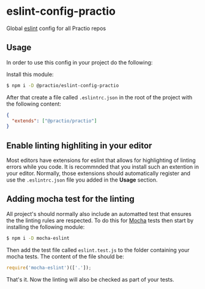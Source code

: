 # eslint-config-practio

Global [eslint](https://eslint.org/) config for all Practio repos

## Usage

In order to use this config in your project do the following:

Install this module:

```bash
$ npm i -D @practio/eslint-config-practio
```

After that create a file called `.eslintrc.json` in the root of the project with the following content:

```json
{
  "extends": ["@practio/practio"]
}
```

## Enable linting highliting in your editor

Most editors have extensions for eslint that allows for highlighting of linting errors while you code. It is recommnded that you install such an extention in your editor. Normally, those extensions should automatically register and use the `.eslintrc.json` file you added in the **Usage** section.

## Adding mocha test for the linting

All project's should normally also include an automatted test that ensures the the linting rules are respected. To do this for [Mocha](https://mochajs.org/) tests then start by installing the following module:

```bash
$ npm i -D mocha-eslint
```

Then add the test file called `eslint.test.js` to the folder containing your mocha tests. The content of the file should be:

```javascript
require('mocha-eslint')(['.']);
```

That's it. Now the linting will also be checked as part of your tests.
